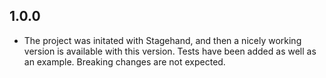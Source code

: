 ## 1.0.0

- The project was initated with Stagehand, and then a nicely working version is available with this version. Tests have been added as well as an example. Breaking changes are not expected. 
